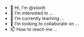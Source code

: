 - 👋 Hi, I’m @xiiixth
- 👀 I’m interested in ...
- 🌱 I’m currently learning ...
- 💞️ I’m looking to collaborate on ...
- 📫 How to reach me ...

<!---
xiiixth/xiiixth is a ✨ special ✨ repository because its `README.md` (this file) appears on your GitHub profile.
You can click the Preview link to take a look at your changes.
--->
